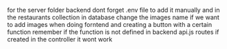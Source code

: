 for the server folder backend dont forget .env file to add it manually
and in the restaurants collection in database change the images name if we want to add images
when doing forntend and creating a button with a certain function remember if the function is not defined in backend api.js routes if created in the controller it wont work
